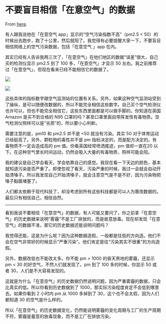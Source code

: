 # 不要盲目相信「在意空气」的数据

From [here](https://yinwang1.substack.com/p/6a7).

有人跟我说他在「在意空气 app」显示的“空气污染指数不高”（pm2.5 < 50）的时候出去跑步，跑了十公里，然后就阳了。我觉得有必要提醒大家一下，不要盲目相信网络上的空气污染数据，包括「在意空气 」app 在内。

其实已经有人告诉我两三次了，「在意空气」在他们地区的数据“误差”很大，自己买的检测仪显示 pm2.5 到了 100 多，「在意空气」才显示 50 左右。我之前推荐过「在意空气」，但现在看来已经不能相信它的数据了。

![](https://substackcdn.com/image/fetch/w_1456,c_limit,f_auto,q_auto:good,fl_progressive:steep/https%3A%2F%2Fsubstack-post-media.s3.amazonaws.com%2Fpublic%2Fimages%2Faf3ebe8a-a951-405a-b650-9645139ca98d_640x390.jpeg)

![](https://substackcdn.com/image/fetch/w_1456,c_limit,f_auto,q_auto:good,fl_progressive:steep/https%3A%2F%2Fsubstack-post-media.s3.amazonaws.com%2Fpublic%2Fimages%2Feab73f5d-0fb0-4c13-8b3f-d3fee6036b30_640x604.jpeg)

这些具体的指标数字跟空气监测站的位置有关系。另外，如果这种空气监测站受到了操纵，是可以随便改数据的，所以不能完全相信这些数字。自己买个空气检测仪也许可以，但也不能完全相信它，这些东西里面都是可以做手脚的。你知道在英国 Amazon 是买不到合格的 N95 口罩的吗？甚至口罩里面自带挥发性有毒物质。空气检测仪照样可以是“劣质”的，所以要小心判断。

需要注意的是，pm10 和 pm2.5 并不是 <50 就没有污染。其实 50 对于体育运动已经挺高了。另外，颗粒物的毒性并不是 pm 指标决定的，而是配方决定的。有毒物质不一定会造成高的 pm 值。你看英国经常喷洒尾迹，pm 值却一直在20 以下。在这种空气里长时间运动，仍然会吸入大量的有毒物质，照样可能会阳。

我的建议是自己学会看天，学会依靠自己的感觉。我现在看一下天边的颜色，基本就知道污染是否严重了。即使忽视了看天，污染严重的时候，我过一会就会自动开始清嗓子。所以我发现自己开始清嗓子，就会注意空气是不是不好，因为污染物把嗓子黏膜堵塞了。

人们都太依赖于现代科技了，却没考虑到所有这些科技都是可以人为篡改数据的。最后只有相信自己，相信自然。

* * *

看到我说不要相信「在意空气」的数据，有人可能又要问了，你之前拿「在意空气」的历史数据来说明“雾霾”不是工厂排放的，而是故意放毒。现在却发现「在意空气」的数据不准，那它的历史数据还能说明问题吗？

我觉得还能，这是为什么呢？因为这种数据造假，一般都是往低的方向造。他们不会在空气非常好的时候显示“严重污染”。他们肯定是往“污染其实不很重”的方向造假。

另外，数据改低也不能改太多。你不能 pm > 1000 的昏天黑地的雾霾，还显示 pm < 30 的好空气，不然人们就发现了。pm 到了 100 多的时候，你显示 50 或者 30，人们是不大容易发现的。

这就是为什么「在意空气」的历史数据仍然说明问题，因为严重雾霾的数据，只会比真实的低。所以你看到历史数据到了 1000，那实际污染程度肯定不会低到哪里去。如果你看到 2 小时内 pm 从 1000 多掉到了 30，这个也不会太假，因为人们都知道 30 的空气是什么样的。

所以「在意空气」的历史数据变化，仍然能说明雾霾的变化周期与工厂的生产周期不符，雾霾是蓄意的放毒现象，而不是工厂在排放污染。
